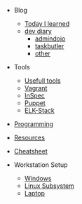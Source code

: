 - Blog
    - [Today I learned](blog/til/)
    - [dev diary](blog/dev/)
        - [admindojo](blog/dev/admindojo.md)
        - [taskbutler](blog/dev/taskbutler.md)
        - [other](blog/dev/other.md)
- Tools
    - [Usefull tools](tools/)
    - [Vagrant](tools/vagrant.md)
    - [InSpec](tools/inspec.md)
    - [Puppet](tools/puppet.md)
    - [ELK-Stack](tools/elk_logstash.md)
- [Programming](programming/)
- [Resources](resources/)
- [Cheatsheet](cheatsheet/)
   
- Workstation Setup
    - [Windows](setup/)
    - [Linux Subsystem](setup/windows/linuxSubsystem/)
    - [Laptop](setup/windows/laptop/)
